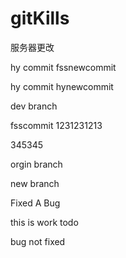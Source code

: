 # gitKills
服务器更改


hy commit  fssnewcommit

hy commit hynewcommit

dev branch

fsscommit
1231231213


345345

orgin branch

new branch


Fixed A Bug




this is work todo

bug not fixed

